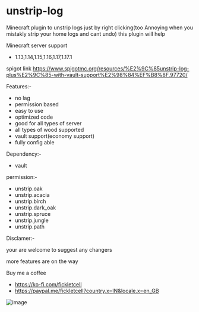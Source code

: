 # unstrip-log
Minecraft plugin to unstrip logs just by right clicking(too Annoying when you mistakly strip your home logs and cant undo) this plugin will help

Minecraft server support
- 1.13,1.14,1.15,1.16,1.17,1.17.1

spigot link
https://www.spigotmc.org/resources/%E2%9C%85unstrip-log-plus%E2%9C%85-with-vault-support%E2%98%84%EF%B8%8F.97720/

Features:-
- no lag
- permission based
- easy to use
- optimized code
- good for all types of server
- all types of wood supported
- vault support(economy support)
- fully config able

Dependency:-
- vault


permission:-
- unstrip.oak
- unstrip.acacia
- unstrip.birch
- unstrip.dark_oak
- unstrip.spruce
- unstrip.jungle
- unstrip.path

Disclamer:-

your are welcome to suggest any changers

more features are on the way

Buy me a coffee 
- https://ko-fi.com/fickletcell
- https://paypal.me/fickletcell?country.x=IN&locale.x=en_GB


![image](https://user-images.githubusercontent.com/74851280/142442728-9bb61a8a-7d32-4179-90b6-4f476ce094b0.png)

